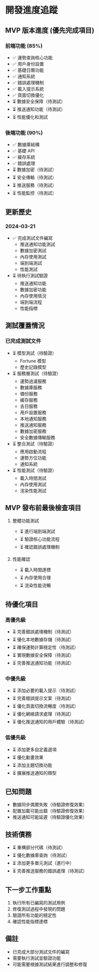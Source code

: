 # 開發進度追蹤

## MVP 版本進度 (優先完成項目)

### 前端功能 (85%)
- ✅ 運勢查詢核心功能
- ✅ 用戶身份設置
- ✅ 基礎日曆功能
- ✅ 通知系統
- ✅ 錯誤處理機制
- ✅ 載入提示系統
- ✅ 頁面切換優化
- ⏳ 數據安全保障（待測試）
- ⏳ 推送通知功能（待測試）
- ⏳ 性能優化和測試

### 後端功能 (90%)
- ✅ 數據庫結構
- ✅ 基礎 API
- ✅ 緩存系統
- ✅ 錯誤處理
- ⏳ 數據加密（待測試）
- ⏳ 安全傳輸（待測試）
- ⏳ 推送服務（待測試）
- ⏳ 性能監控（待測試）

## 更新歷史

### 2024-03-21
- ✅ 完成測試文件編寫
  - 推送通知功能測試
  - 數據加密測試
  - 內存使用測試
  - 端到端測試
  - 性能測試
- ⏳ 待執行測試驗證
  - 推送通知功能
  - 數據加密功能
  - 內存使用情況
  - 端到端流程
  - 性能指標

## 測試覆蓋情況
### 已完成測試文件
- ⏳ 模型測試（待驗證）
  - Fortune 模型
  - 歷史記錄模型
- ⏳ 服務層測試（待驗證）
  - 運勢過濾服務
  - 數據庫服務
  - 備份服務
  - 緩存服務
  - 吉日服務
  - 用戶設置服務
  - 本地通知服務
  - 推送通知服務
  - 數據加密服務
  - 安全數據傳輸服務
- ⏳ 整合測試（待驗證）
  - 應用啟動流程
  - 運勢方位功能
  - 通知系統
- ⏳ 性能測試（待驗證）
  - 載入時間測試
  - 內存使用測試
  - 渲染性能測試

## MVP 發布前最後檢查項目
1. 整體功能測試
   - ⏳ 進行端到端測試
   - ⏳ 驗證核心功能流程
   - ⏳ 確認錯誤處理機制
   
2. 性能確認
   - ⏳ 載入時間達標
   - ⏳ 內存使用合理
   - ⏳ 渲染性能流暢

## 待優化項目

### 高優先級
- ⏳ 完善錯誤處理機制（待測試）
- ⏳ 優化本地數據存儲（待測試）
- ⏳ 確保運勢計算穩定性（待測試）
- ⏳ 實現數據安全保障（待測試）
- ⏳ 完善推送通知功能（待測試）

### 中優先級
- ⏳ 添加必要的載入提示（待測試）
- ⏳ 完善錯誤提示文案（待測試）
- ⏳ 優化頁面切換流暢度（待測試）
- ⏳ 優化網絡請求處理（待測試）
- ⏳ 優化推送通知的用戶體驗（待測試）

### 低優先級
- ⏳ 添加更多自定義選項
- ⏳ 優化動畫效果
- ⏳ 添加主題切換功能
- ⏳ 擴展推送通知的類型

## 已知問題
- 數據同步偶爾失敗（待驗證修復效果）
- 配置加載可能出錯（待驗證修復效果）
- 推送通知可能延遲（待驗證優化效果）

## 技術債務
- ⏳ 重構部分代碼（待測試）
- ⏳ 優化數據庫查詢（待測試）
- ⏳ 添加更多單元測試（進行中）
- ⏳ 完善推送服務的錯誤處理（待測試）

## 下一步工作重點
1. 執行所有已編寫的測試用例
2. 修復測試過程中發現的問題
3. 驗證所有功能的穩定性
4. 確認性能指標達標

## 備註
- 已完成大部分測試文件的編寫
- 需要執行測試並驗證功能
- 可能需要根據測試結果進行調整和修復 